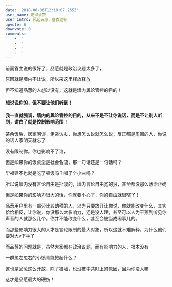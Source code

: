 ```yaml
---
date: '2018-06-06T12:18:07.255Z'
user_name: 记得点赞
user_intro: 风起天凉，备衣过冬
upvote: 6
downvote: 0
comments:
    - ''
    - ''
    - ''
    - ''
---
```


前面答主说的很好了，品葱就是政治议题太多了，

原因就是墙内不让说，所以来这里释放释放

但不知道品葱的人想过没有，这就是墙内舆论管控的目的！

#### 想说说你的，但不要让他们听到！

  

#### 我一直就强调，墙内的舆论管控的目的，从来不是不让你说话，而是不让别人听到，讲白了就是控制影响范围！

茶余饭后，居家闲谈，走亲访友，你想怎么说就怎么说，反正都是周围的人，你说的话人家明天就忘了

没有限制你。你也影响不了谁，

但是如果你的饭桌全是社会名流，那一句话还是一句话吗？

毕福建不也就是吃了顿饭吗？唱了个小曲吗？

所以说墙内没有言论自由是扯淡的，墙内言论自由宽的狠，甚至都没那么政治正确

但是如果你的影响力很大的话，你就要小心了，你的自由就很窄了！

  

品葱用户里有一部分比较幼稚的人，以为只要放开让你说，你就能改变什么，其实恰恰相反，让你说，你没那么大影响力，还是没人理，甚至可以人为干预到听见你声音的人就那么几个。你并不能改变什么，甚至会被当成闹事儿的。

而那些影响力很大的人才是言论限制的最大对象，所以这就不难解释，为什么他们要对大v下手了

  

而品葱的问题就是，虽然大家都在政治议题，而有影响力的人，根本没有

一群忽左忽右的小愤青能掀起什么？

这也是品葱这么开放，除了被墙，也没被中共盯上的原因，因为你没人嘛

这才是品葱最大的硬伤！
